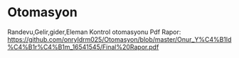 # Otomasyon
Randevu,Gelir,gider,Eleman Kontrol otomasyonu
Pdf Rapor: https://github.com/onryldrm025/Otomasyon/blob/master/Onur_Y%C4%B1ld%C4%B1r%C4%B1m_16541545/Final%20Rapor.pdf

